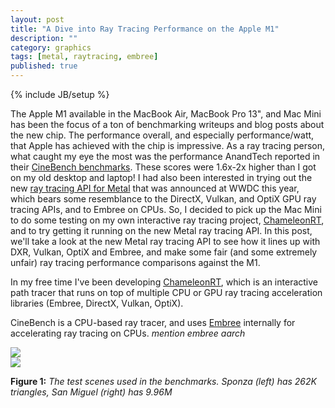 ```yaml
---
layout: post
title: "A Dive into Ray Tracing Performance on the Apple M1"
description: ""
category: graphics
tags: [metal, raytracing, embree]
published: true
---
```

{% include JB/setup %}

The Apple M1 available in the MacBook Air, MacBook Pro 13", and Mac Mini has
been the focus of a ton of benchmarking writeups and blog posts about
the new chip. The performance overall, and especially performance/watt,
that Apple has achieved with the chip is impressive.
As a ray tracing person, what caught my eye the most was the
performance AnandTech reported in their
[CineBench benchmarks](https://www.anandtech.com/show/16252/mac-mini-apple-m1-tested/2).
These scores were 1.6x-2x higher than I got on my old desktop and laptop!
I had also been interested in trying out the new
[ray tracing API for Metal](https://developer.apple.com/videos/play/wwdc2020/10012/)
that was announced at WWDC this year,
which bears some resemblance to the DirectX, Vulkan, and OptiX
GPU ray tracing APIs, and to Embree on CPUs.
So, I decided to pick up the Mac Mini to do some testing
on my own interactive ray tracing project,
[ChameleonRT](https://github.com/Twinklebear/ChameleonRT),
and to try getting it running on the new Metal ray tracing API.
In this post, we'll take a look at the new Metal ray tracing
API to see how it lines up with DXR, Vulkan, OptiX and Embree,
and make some fair (and some extremely unfair) ray tracing performance
comparisons against the M1.

<!--more-->

In my free time I've been developing [ChameleonRT](https://github.com/Twinklebear/ChameleonRT),
which is an interactive path tracer that runs on top of multiple
CPU or GPU ray tracing acceleration libraries (Embree, DirectX, Vulkan, OptiX).

CineBench is a CPU-based ray tracer, and uses [Embree](https://www.embree.org/)
internally for accelerating ray tracing on CPUs.
*mention embree aarch*

<div class="col-12 row mb-2">
    <div class="col-6">
        <a href="https://i.imgur.com/uiIgXdJ.png">
        <img class="img-fluid" src="https://i.imgur.com/uiIgXdJ.png"/>
        </a>
    </div>
    <div class="col-6">
        <a href="https://i.imgur.com/f8H3pAc.png">
        <img class="img-fluid" src="https://i.imgur.com/f8H3pAc.png"/>
        </a>
    </div>
    <p>
    <b>Figure 1:</b> <i>The test scenes used in the benchmarks.
    Sponza (left) has 262K triangles, San Miguel (right) has 9.96M</i>
    </p>
</div>

